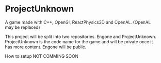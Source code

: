 # ProjectUnknown
A game made with C++, OpenGl, ReactPhysics3D and OpenAL. (OpenAL may be replaced)

This project will be split into two repositories.
Engone and ProjectUnknown. ProjectUnknown is the code name for the game and will be private
once it has more content. Engone will be public.

How to setup
NOT COMMING SOON
